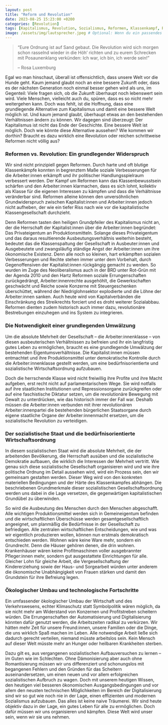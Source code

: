 ```yaml
---
layout: post
title: "Reform und Revolution"
date: 2023-08-25 15:23:00 +0200 
categories: [Revolution] 
tags: [Kapitalismus, Revolution, Sozialismus, Reformen, Klassenkampf, Rosa Luxemburg] 
image: /assets/img/lautsprecher.jpeg # Optional: Wenn du ein passendes Bild hast
---
```


> “Eure Ordnung ist auf Sand gebaut. Die Revolution wird sich morgen schon rasselnd wieder in die Höh’ richten und zu eurem Schrecken mit Posaunenklang verkünden: Ich war, ich bin, ich werde sein!”
>
> – Rosa Luxemburg

Egal wo man hinschaut, überall ist offensichtlich, dass unsere Welt vor die Hunde geht. Kaum jemand glaubt noch an eine bessere Zukunft oder, dass es der nächsten Generation noch einmal besser gehen wird als uns, im Gegenteil: Viele fragen sich, ob die Zukunft überhaupt noch lebenswert sein wird. Viele Menschen, vielleicht auch du, spüren, dass es so nicht mehr weitergehen kann. Doch was fehlt, ist die Hoffnung, dass eine grundlegende Alternative zum Kapitalismus und damit eine bessere Welt möglich ist. Und kaum jemand glaubt, überhaupt etwas an den bestehenden Verhältnissen ändern zu können. Wir dagegen sind überzeugt: Der Kapitalismus ist nicht das Ende der Geschichte. Eine bessere Welt ist möglich. Doch wie könnte diese Alternative aussehen? Wie kommen wir dorthin? Braucht es dazu wirklich eine Revolution oder reichen schrittweise Reformen nicht völlig aus?

### Reformen vs. Revolution: Ein grundlegender Widerspruch

Wir sind nicht prinzipiell gegen Reformen. Durch harte und oft blutige Klassenkämpfe konnten in begrenztem Maße soziale Verbesserungen für die Arbeiter:innen erkämpft und ihr politischer Handlungsspielraum verbessert werden. Der Kampf um Reformen kann das Klassenbewusstsein schärfen und den Arbeiter:innen klarmachen, dass es sich lohnt, kollektiv als Klasse für die eigenen Interessen zu kämpfen und dass die Verhältnisse veränderbar sind. Reformen alleine können den unversöhnlichen Grundwiderspruch zwischen Kapitalist:innen und Arbeiter:innen jedoch nicht aufheben, der wie ein tiefer Riss nach wie vor die kapitalistische Klassengesellschaft durchzieht.

Denn Reformen tasten den heiligen Grundpfeiler des Kapitalismus nicht an, der die Herrschaft der Kapitalist:innen über die Arbeiter:innen begründet: Das Privateigentum an Produktionsmitteln. Solange dieses Privateigentum und das daraus resultierende Ausbeutungsverhältnis weiterhin besteht, bedeutet das die Klassenspaltung der Gesellschaft in Ausbeuter:innen und Ausgebeutete und zwangsläufig ständige Angst der Arbeiter:innen um ihre ökonomische Existenz. Denn alle noch so kleinen, hart erkämpften sozialen Verbesserungen und Rechte stehen immer unter dem Vorbehalt, durch Gegenoffensiven der Kapitalist:innen rückgängig gemacht zu werden. So wurden im Zuge des Neoliberalismus auch in der BRD unter Rot-Grün mit der Agenda 2010 und den Hartz Reformen soziale Errungenschaften zurückgedrängt, Arbeiter:innenrechte ausgehöhlt, die Gewerkschaften geschwächt und Reiche sowie Konzerne mit Steuergeschenken überschüttet, während der Niedriglohnsektor explodierte und die Löhne der Arbeiter:innen sanken. Auch heute wird von Kapitalverbänden die Einschränkung des Streikrechts forciert und es droht weiterer Sozialabbau. Reformen dienten zudem historisch auch immer dazu, revolutionäre Bestrebungen einzuhegen und ins System zu integrieren.

### Die Notwendigkeit einer grundlegenden Umwälzung

Um die absolute Mehrheit der Gesellschaft – die Arbeiter:innenklasse – von diesen ausbeuterischen Verhältnissen zu befreien und ihr ein langfristig gutes Leben zu ermöglichen, braucht es eine grundlegende Umwälzung der bestehenden Eigentumsverhältnisse. Die Kapitalist:innen müssen entmachtet und ihre Produktionsmittel unter demokratische Kontrolle durch die Arbeiter:innenklasse gestellt werden, um eine bedürfnisorientierte und sozialistische Wirtschaftsordnung aufzubauen.

Doch die herrschende Klasse wird nicht freiwillig ihre Profite und ihre Macht aufgeben, erst recht nicht auf parlamentarischem Wege. Sie wird notfalls auf ihre staatlichen Institutionen und Repressionsorgane zurückgreifen oder auf eine faschistische Diktatur setzen, um die revolutionäre Bewegung mit Gewalt zu unterdrücken, wie das historisch immer der Fall war. Deshalb müssen die Arbeiter:innen verbunden mit ihrer revolutionären Arbeiter:innenpartei die bestehenden bürgerlichen Staatsorgane durch eigene staatliche Organe der Arbeiter:innenmacht ersetzen, um die sozialistische Revolution zu verteidigen.

### Der sozialistische Staat und die bedürfnisorientierte Wirtschaftsordnung

In diesem sozialistischen Staat wird die absolute Mehrheit, die der arbeitenden Bevölkerung, die Herrschaft ausüben und die sozialistische Demokratie aufbauen, die wirklich die Interessen der Mehrheit vertritt. Wie genau sich diese sozialistische Gesellschaft organisieren wird und wie ihre politische Ordnung im Detail aussehen wird, wird ein Prozess sein, den wir gemeinsam gestalten werden. Dieser Weg wird von den konkreten materiellen Bedingungen und der Härte des Klassenkampfes abhängen. Die beschriebenen Grundmerkmale dieser sozialistischen Gesellschaftsordnung werden uns dabei in die Lage versetzen, die gegenwärtigen kapitalistischen Grundübel zu überwinden.

So wird die Ausbeutung des Menschen durch den Menschen abgeschafft. Alle wichtigen Produktionsmittel werden sich in Gemeineigentum befinden und die wirtschaftlichen Überschüsse werden gesamtgesellschaftlich angeeignet, um planmäßig die Bedürfnisse in der Gesellschaft zu befriedigen. Alle zentralen wirtschaftlichen Entscheidungen, wie und was wir eigentlich produzieren wollen, können nun erstmals demokratisch entschieden werden. Wohnen wäre keine Ware mehr, sondern ein Grundrecht. Denn die Häuser gehören denen, die drin wohnen. Krankenhäuser wären keine Profitmaschinen voller ausgebrannter Pfleger:innen mehr, sondern gut ausgestattete Einrichtungen für alle. Gleicher Lohn für gleiche Arbeit, die Vergesellschaftung der Kindererziehung sowie der Haus- und Sorgearbeit würden unter anderem die ökonomische Unabhängigkeit von Frauen stärken und damit den Grundstein für ihre Befreiung legen.

### Ökologischer Umbau und technologische Fortschritte

Ein umfassender ökologischer Umbau der Wirtschaft und des Verkehrswesens, echter Klimaschutz statt Symbolpolitik wären möglich, da sie nicht mehr am Widerstand von Konzernen und Profitstreben scheitern würden. Die Errungenschaften der Automatisierung und Digitalisierung könnten dafür genutzt werden, die Arbeitszeiten radikal zu verkürzen. Wir hätten mehr Zeit für unsere Freund:innen, unsere Familien oder die Dinge, die uns wirklich Spaß machen im Leben. Alle notwendige Arbeit ließe sich dadurch gerecht verteilen, niemand müsste arbeitslos sein. Kein Mensch auf dieser Welt müsste mehr an Hunger oder heilbaren Krankheiten sterben.

Dazu gilt es, aus vergangenen sozialistischen Aufbauversuchen zu lernen – im Guten wie im Schlechten. Ohne Dämonisierung aber auch ohne Romantisierung müssen wir uns differenziert und schonungslos mit begangenen Fehlern und den Gründen für das Scheitern auseinandersetzen, um einen neuen und vor allem erfolgreichen sozialistischen Aufbruch zu wagen. Doch mit unserem heutigen Wissen, den heutigen viel besseren ökonomischen Ausgangsbedingungen und vor allem den neusten technischen Möglichkeiten im Bereich der Digitalisierung sind wir so gut wie noch nie in der Lage, einen effizienten und modernen Sozialismus aufzubauen. Das alles ist keine naive Träumerei. Wir sind heute objektiv dazu in der Lage, ein gutes Leben für alle zu ermöglichen. Doch dafür müssen wir uns organisieren und kämpfen. Diese Welt wird unser sein, wenn wir sie uns nehmen.